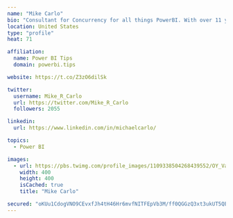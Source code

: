 ```yaml
---
name: "Mike Carlo"
bio: "Consultant for Concurrency for all things PowerBI. With over 11 years of data experience I'm making waves by deploying PowerBI into local Milwaukee Companies."
location: United States
type: "profile"
heat: 71

affiliation:
  name: Power BI Tips
  domain: powerbi.tips

website: https://t.co/Z3zO6dilSk

twitter:
  username: Mike_R_Carlo
  url: https://twitter.com/Mike_R_Carlo
  followers: 2055

linkedin:
  url: https://www.linkedin.com/in/michaelcarlo/

topics:
  - Power BI

images:
  - url: https://pbs.twimg.com/profile_images/1109338504268439552/OY_Va867_400x400.jpg
    width: 400
    height: 400
    isCached: true
    title: "Mike Carlo"

secured: "oKUu1CdogVNO9CEvxfJh4tH46Hr6mvfNITFEpVb3M/ff0QGGzQ3xt3ukUT5QEZL42zfu05OE2Gqp+HDKM9QGbwPxKcxZrW83Vlvs+jPG2U4RcdO3AMtE767mktoTogxnva1zWIFNdW3b7ZKqGFeFCBBHhF44AqbdxMCqshX84rsQARfFEO771td9mvYm7+5ldUMAvX68penTUajWk7T9SM/jbqs30Gkm2/XRcFvDSwtnkwzSYFMiQvOK6cDR49WrDCRT9uoeSLzDD+dXogLCYOm1CZqNLHhIvwRTUdOpOV1nzZHmajT4h/1DjnXd9PnUoV7aKVYKneKbPFgWzCvpWQuI5bjLayRWwajXPhOJDJdg4PMHPO0N6dl/t7zxF8ksF6EsXQrZUTUmy2r+byLuI2eTbMpUsHwdOJBSHpnU9FI=;5UMMEmLHcFSVlRmxiHYKOg=="
---
```


